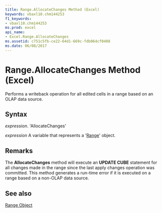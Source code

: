 ```yaml
---
title: Range.AllocateChanges Method (Excel)
keywords: vbaxl10.chm144253
f1_keywords:
- vbaxl10.chm144253
ms.prod: excel
api_name:
- Excel.Range.AllocateChanges
ms.assetid: c751c5fb-ce22-64d1-669c-fdb064cf0408
ms.date: 06/08/2017
---
```



# Range.AllocateChanges Method (Excel)

Performs a writeback operation for all edited cells in a range based on an OLAP data source.


## Syntax

 _expression_. 'AllocateChanges'

 _expression_ A variable that represents a '[Range](Excel.Range(objec).md)' object.


## Remarks

The  **AllocateChanges** method will execute an **UPDATE CUBE** statement for all changes made in the range since the last apply changes operation was committed. This method generates a run-time error if it is executed on a range based on a non-OLAP data source.


## See also


[Range Object](Excel.Range(objec).md)

